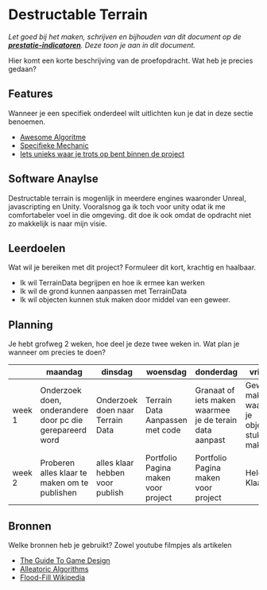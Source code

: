 # Destructable Terrain
*Let goed bij het maken, schrijven en bijhouden van dit document op de **[prestatie-indicatoren](https://drive.google.com/drive/folders/1y8l0Zr4E8b6gYJui_pSzQaoWr-gEr6JN?usp=sharing)**. Deze toon je aan in dit document.*

Hier komt een korte beschrijving van de proefopdracht. Wat heb je precies gedaan? 

## Features
Wanneer je een specifiek onderdeel wilt uitlichten kun je dat in deze sectie benoemen.

- [Awesome Algoritme](link)
- [Specifieke Mechanic](link)
- [Iets unieks waar je trots op bent binnen de project](link)

## Software Anaylse 
Destructable terrain is mogenlijk in meerdere engines waaronder Unreal, javascripting en Unity. 
Vooralsnog ga ik toch voor unity odat ik me comfortabeler voel in die omgeving. 
dit doe ik ook omdat de opdracht niet zo makkelijk is naar mijn visie.

## Leerdoelen 
Wat wil je bereiken met dit project? Formuleer dit kort, krachtig en haalbaar.
- Ik wil TerrainData begrijpen en hoe ik ermee kan werken
- Ik wil de grond kunnen aanpassen met TerrainData
- Ik wil objecten kunnen stuk maken door middel van een geweer.

## Planning 
Je hebt grofweg 2 weken, hoe deel je deze twee weken in. Wat plan je wanneer om precies te doen?

| | maandag | dinsdag | woensdag | donderdag | vrijdag |
| --- | --- | --- | --- | --- | --- |
|week 1 | Onderzoek doen, onderandere door pc die gerepareerd word | Onderzoek doen naar Terrain Data | Terrain Data Aanpassen met code | Granaat of iets maken waarmee je de terain data aanpast | Geweer maken waarmee je objecten stuk kan maken |
|week 2 | Proberen alles klaar te maken om te publishen | alles klaar hebben voor publish | Portfolio Pagina maken voor project | Portfolio Pagina maken voor project | Helemaal Klaar |

## Bronnen
Welke bronnen heb je gebruikt? Zowel youtube filmpjes als artikelen

- [The Guide To Game Design](link)
- [Alleatoric Algorithms](link)
- [Flood-Fill Wikipedia](link)
